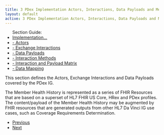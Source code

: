 ```yaml
---
title: 3 PDex Implementation Actors, Interactions, Data Payloads and Methods
layout: default
active: 3 PDex Implementation Actors, Interactions, Data Payloads and Methods
---
```


<ul id="markdown-toc">
	Section Guide:
  <li><a href="3_PDex_Implementation_Actors,_Interactions,_Data_Payloads_and_Methods.html" id="markdown-toc-section3">Implementation...</a></li>
  <li><a href="3-1_Actors.html" id="markdown-toc-actors">- Actors</a></li>
  <li><a href="3-2_Exchange_Interactions.html" id="markdown-toc-interactions">- Exchange Interactions</a></li>
	<li><a href="3-3_Data_Payloads.html" id="markdown-toc-payloads">- Data Payloads</a></li>
	<li><a href="3-4_Interaction_Methods.html" id="markdown-toc-interactions">- Interaction Methods</a></li>
	<li><a href="3-5_Interaction_and_Payload_Matrix.html" id="markdown-toc-matrix">- Interaction and Payload Matrix</a></li>
	<li><a href="3-6_Data_Mapping.html" id="markdown-toc-mapping">- Data Mapping</a></li>
</ul>


This section defines the Actors, Exchange Interactions and Data Payloads covered by the PDex IG.

The Member Health History is represented as a series of FHIR Resources that are based on a superset of HL7 FHIR US Core, HRex and PDex profiles. The content/payload of the Member Health History may be augmented by FHIR resources that are generated outputs from other HL7 Da Vinci IG use cases, such as Coverage Requirements Determination.

<ul>
  <li><a href="2-7_PDex_Data_Payloads.html" >Previous</a></li>
  <li><a href="3-1_Actors.html" >Next</a></li>
</ul>